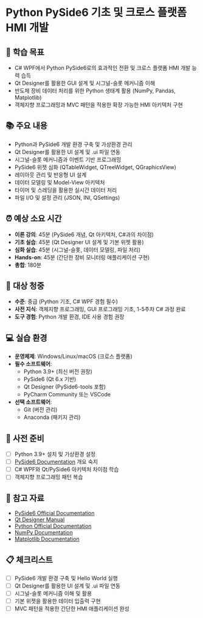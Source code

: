 # Python PySide6 기초 및 크로스 플랫폼 HMI 개발

## 🎯 학습 목표
- C# WPF에서 Python PySide6로의 효과적인 전환 및 크로스 플랫폼 HMI 개발 능력 습득
- Qt Designer를 활용한 GUI 설계 및 시그널-슬롯 메커니즘 이해
- 반도체 장비 데이터 처리를 위한 Python 생태계 활용 (NumPy, Pandas, Matplotlib)
- 객체지향 프로그래밍과 MVC 패턴을 적용한 확장 가능한 HMI 아키텍처 구현

## 📚 주요 내용
- Python과 PySide6 개발 환경 구축 및 가상환경 관리
- Qt Designer를 활용한 UI 설계 및 .ui 파일 연동
- 시그널-슬롯 메커니즘과 이벤트 기반 프로그래밍
- PySide6 위젯 심화 (QTableWidget, QTreeWidget, QGraphicsView)
- 레이아웃 관리 및 반응형 UI 설계
- 데이터 모델링 및 Model-View 아키텍처
- 타이머 및 스레딩을 활용한 실시간 데이터 처리
- 파일 I/O 및 설정 관리 (JSON, INI, QSettings)

## ⏰ 예상 소요 시간
- **이론 강의**: 45분 (PySide6 개념, Qt 아키텍처, C#과의 차이점)
- **기초 실습**: 45분 (Qt Designer UI 설계 및 기본 위젯 활용)
- **심화 실습**: 45분 (시그널-슬롯, 데이터 모델링, 파일 처리)
- **Hands-on**: 45분 (간단한 장비 모니터링 애플리케이션 구현)
- **총합**: 180분

## 👥 대상 청중
- **수준**: 중급 (Python 기초, C# WPF 경험 필수)
- **사전 지식**: 객체지향 프로그래밍, GUI 프로그래밍 기초, 1-5주차 C# 과정 완료
- **도구 경험**: Python 개발 환경, IDE 사용 경험 권장

## 💻 실습 환경
- **운영체제**: Windows/Linux/macOS (크로스 플랫폼)
- **필수 소프트웨어**:
  - Python 3.9+ (최신 버전 권장)
  - PySide6 (Qt 6.x 기반)
  - Qt Designer (PySide6-tools 포함)
  - PyCharm Community 또는 VSCode
- **선택 소프트웨어**:
  - Git (버전 관리)
  - Anaconda (패키지 관리)

## 📖 사전 준비
- [ ] Python 3.9+ 설치 및 가상환경 설정
- [ ] [PySide6 Documentation](https://doc.qt.io/qtforpython/) 개요 숙지
- [ ] C# WPF와 Qt/PySide6 아키텍처 차이점 학습
- [ ] 객체지향 프로그래밍 패턴 복습

## 🔗 참고 자료
- [PySide6 Official Documentation](https://doc.qt.io/qtforpython/)
- [Qt Designer Manual](https://doc.qt.io/qt-6/qtdesigner-manual.html)
- [Python Official Documentation](https://docs.python.org/3/)
- [NumPy Documentation](https://numpy.org/doc/)
- [Matplotlib Documentation](https://matplotlib.org/stable/)

## 📋 체크리스트
- [ ] PySide6 개발 환경 구축 및 Hello World 실행
- [ ] Qt Designer를 활용한 UI 설계 및 .ui 파일 연동
- [ ] 시그널-슬롯 메커니즘 이해 및 활용
- [ ] 기본 위젯을 활용한 데이터 입출력 구현
- [ ] MVC 패턴을 적용한 간단한 HMI 애플리케이션 완성